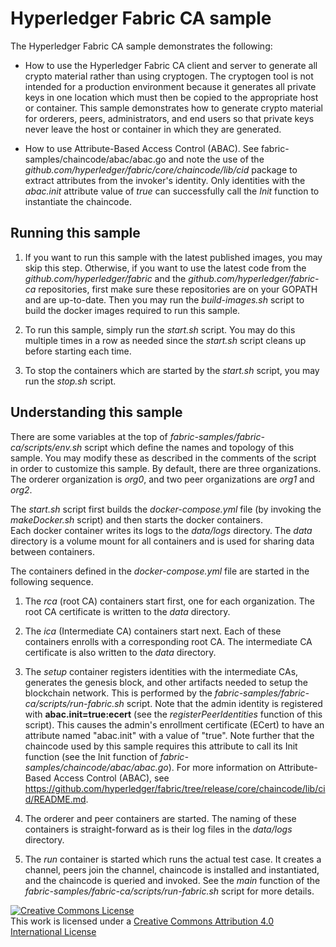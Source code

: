 # Hyperledger Fabric CA sample

The Hyperledger Fabric CA sample demonstrates the following:

* How to use the Hyperledger Fabric CA client and server to generate all crypto
  material rather than using cryptogen.  The cryptogen tool is not intended for
  a production environment because it generates all private keys in one location
  which must then be copied to the appropriate host or container. This sample demonstrates
  how to generate crypto material for orderers, peers, administrators, and end
  users so that private keys never leave the host or container in which they are generated.

* How to use Attribute-Based Access Control (ABAC). See fabric-samples/chaincode/abac/abac.go and
  note the use of the *github.com/hyperledger/fabric/core/chaincode/lib/cid* package to extract
  attributes from the invoker's identity.  Only identities with the *abac.init* attribute value of
  *true* can successfully call the *Init* function to instantiate the chaincode.

## Running this sample

1. If you want to run this sample with the latest published images, you may skip this step.
Otherwise, if you want to use the latest code from the *github.com/hyperledger/fabric* and
the *github.com/hyperledger/fabric-ca* repositories, first make sure these repositories are on
your GOPATH and are up-to-date.  Then you may run the *build-images.sh* script to build
the docker images required to run this sample.

2. To run this sample, simply run the *start.sh* script.  You may do this multiple times in a row as needed
since the *start.sh* script cleans up before starting each time.

3. To stop the containers which are started by the *start.sh* script, you may run the *stop.sh* script.

## Understanding this sample

There are some variables at the top of *fabric-samples/fabric-ca/scripts/env.sh* script which
define the names and topology of this sample.  You may modify these as described in the comments
of the script in order to customize this sample.  By default, there are three organizations.
The orderer organization is *org0*, and two peer organizations are *org1* and *org2*.

The *start.sh* script first builds the *docker-compose.yml* file (by invoking the
*makeDocker.sh* script) and then starts the docker containers.  
Each docker container writes its logs to the *data/logs* directory.
The *data* directory is a volume mount for all containers and is used for
sharing data between containers.

The containers defined in the *docker-compose.yml* file are started in the
following sequence.

1. The *rca* (root CA) containers start first, one for each organization.
The root CA certificate is written to the *data* directory.

2. The *ica* (Intermediate CA) containers start next.  Each of these containers
enrolls with a corresponding root CA.  The intermediate CA certificate
is also written to the *data* directory.

3. The *setup* container registers identities with the intermediate CAs,
generates the genesis block, and other artifacts needed to setup the
blockchain network.  This is performed by the
*fabric-samples/fabric-ca/scripts/run-fabric.sh* script.  Note that the
admin identity is registered with **abac.init=true:ecert**
(see the *registerPeerIdentities* function of this script).  This causes
the admin's enrollment certificate (ECert) to have an attribute named "abac.init"
with a value of "true".  Note further that the chaincode used by this sample
requires this attribute to call its Init function (see the Init function of
*fabric-samples/chaincode/abac/abac.go*).  For more information on
Attribute-Based Access Control (ABAC), see
https://github.com/hyperledger/fabric/tree/release/core/chaincode/lib/cid/README.md.

4. The orderer and peer containers are started.  The naming of these containers
is straight-forward as is their log files in the *data/logs* directory.

5. The *run* container is started which runs the actual test case.  It creates
a channel, peers join the channel, chaincode is installed and instantiated,
and the chaincode is queried and invoked.  See the *main* function of the
*fabric-samples/fabric-ca/scripts/run-fabric.sh* script for more details.

<a rel="license" href="http://creativecommons.org/licenses/by/4.0/"><img alt="Creative Commons License" style="border-width:0" src="https://i.creativecommons.org/l/by/4.0/88x31.png" /></a><br />This work is licensed under a <a rel="license" href="http://creativecommons.org/licenses/by/4.0/">Creative Commons Attribution 4.0 International License</a>
